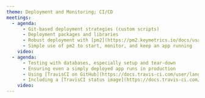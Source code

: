 ```yaml
---
theme: Deployment and Monitoring; CI/CD
meetings:
  - agenda:
      - Git-based deployment strategies (custom scripts)
      - Deployment packages and libraries
      - Robust deployment with [pm2](https://pm2.keymetrics.io/docs/usage/deployment/)
      - Simple use of pm2 to start, monitor, and keep an app running
    video:
  - agenda:
      - Testing with databases, especially setup and tear-down
      - Ensuring even a simply deployed app runs in production
      - Using [TravisCI on GitHub](https://docs.travis-ci.com/user/languages/javascript-with-nodejs/)
      - Including a [TravisCI status image](https://docs.travis-ci.com/user/status-images/) in your README file (or elsewhere)
    video:
---
```

